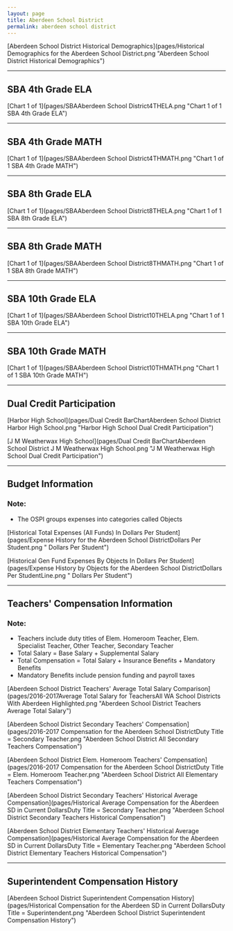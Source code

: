 ```yaml
---
layout: page
title: Aberdeen School District
permalink: aberdeen school district
---
```



[Aberdeen School District Historical Demographics](pages/Historical Demographics for the Aberdeen School District.png "Aberdeen School District Historical Demographics")

___

## SBA 4th Grade ELA

[Chart 1 of 1](pages/SBAAberdeen School District4THELA.png "Chart 1 of 1 SBA 4th Grade ELA")


___

## SBA 4th Grade MATH

[Chart 1 of 1](pages/SBAAberdeen School District4THMATH.png "Chart 1 of 1 SBA 4th Grade MATH")


___

## SBA 8th Grade ELA

[Chart 1 of 1](pages/SBAAberdeen School District8THELA.png "Chart 1 of 1 SBA 8th Grade ELA")


___

## SBA 8th Grade MATH

[Chart 1 of 1](pages/SBAAberdeen School District8THMATH.png "Chart 1 of 1 SBA 8th Grade MATH")


___

## SBA 10th Grade ELA

[Chart 1 of 1](pages/SBAAberdeen School District10THELA.png "Chart 1 of 1 SBA 10th Grade ELA")


___

## SBA 10th Grade MATH

[Chart 1 of 1](pages/SBAAberdeen School District10THMATH.png "Chart 1 of 1 SBA 10th Grade MATH")


___

## Dual Credit Participation

[Harbor High School](pages/Dual Credit BarChartAberdeen School District Harbor High School.png "Harbor High School Dual Credit Participation")

[J M Weatherwax High School](pages/Dual Credit BarChartAberdeen School District J M Weatherwax High School.png "J M Weatherwax High School Dual Credit Participation")


___

## Budget Information
### Note:
- The OSPI groups expenses into categories called Objects

[Historical Total Expenses (All Funds) In Dollars Per Student](pages/Expense History for the Aberdeen School DistrictDollars Per Student.png " Dollars Per Student")

[Historical Gen Fund Expenses By Objects In Dollars Per Student](pages/Expense History by Objects for the Aberdeen School DistrictDollars Per StudentLine.png " Dollars Per Student")


___

## Teachers' Compensation Information
### Note:
- Teachers include duty titles of Elem. Homeroom Teacher, Elem. Specialist Teacher, Other Teacher, Secondary Teacher
- Total Salary = Base Salary + Supplemental Salary
- Total Compensation = Total Salary + Insurance Benefits + Mandatory Benefits
- Mandatory Benefits include pension funding and payroll taxes

[Aberdeen School District Teachers' Average Total Salary Comparison](pages/2016-2017Average Total Salary for TeachersAll WA School Districts With Aberdeen Highlighted.png "Aberdeen School District Teachers Average Total Salary")

[Aberdeen School District Secondary Teachers' Compensation](pages/2016-2017 Compensation for the Aberdeen School DistrictDuty Title = Secondary Teacher.png "Aberdeen School District All Secondary Teachers Compensation")

[Aberdeen School District Elem. Homeroom Teachers' Compensation](pages/2016-2017 Compensation for the Aberdeen School DistrictDuty Title = Elem. Homeroom Teacher.png "Aberdeen School District All Elementary Teachers Compensation")

[Aberdeen School District Secondary Teachers' Historical Average Compensation](pages/Historical Average Compensation for the Aberdeen SD in Current DollarsDuty Title = Secondary Teacher.png "Aberdeen School District Secondary Teachers Historical Compensation")

[Aberdeen School District Elementary Teachers' Historical Average Compensation](pages/Historical Average Compensation for the Aberdeen SD in Current DollarsDuty Title = Elementary Teacher.png "Aberdeen School District Elementary Teachers Historical Compensation")


___

## Superintendent Compensation History

[Aberdeen School District Superintendent Compensation History](pages/Historical Compensation for the Aberdeen SD in Current DollarsDuty Title = Superintendent.png "Aberdeen School District Superintendent Compensation History")

